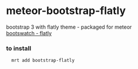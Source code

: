 # meteor-bootstrap-flatly
bootstrap 3 with flatly theme -  packaged for meteor   
[bootswatch - flatly](http://bootswatch.com/flatly/)   
   
### to install
      mrt add bootstrap-flatly
